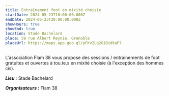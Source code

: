 ```yaml
---
title: Entraînement foot en mixité choisie
startDate: 2024-05-23T18:00:00.000Z
endDate: 2024-05-23T20:00:00.000Z
showHours: true
showEnd: true
location: Stade Bachelard
place: 59 rue Albert Reynie, Grenoble
placeUrl: https://maps.app.goo.gl/pFKv2Lq2GiDidkaP7
---
```




L'association Flam 38 vous propose des sessions / entrainements de foot gratuites et ouvertes à tou.te.s en mixité choisie (à l'exception des hommes cis).

***Lieu :*** Stade Bachelard



***Organisateurs :*** Flam 38



